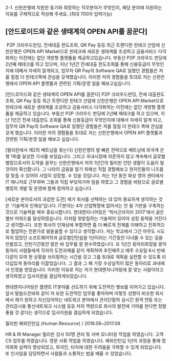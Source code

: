 

2-1. 신한은행에 지원한 동기와 희망하는 직무분야가 무엇인지, 해당 분야에 지원하는 이유를 구체적으로 작성해 주세요. (최대 700자 입력가능)

## [안드로이드와 같은 생태계의 OPEN API를 꿈꾼다]

​	P2P 크라우드펀딩, 전세대출 한도조회, QR Pay 등등 최근 트랜디한 핀테크 산업에 신한은행은 OPEN API Market으로 핀테크에 새로운 생태계를 조성하고 금융서비스 다각화하는 이전에는 없던 개방형 플랫폼을 제공하고있습니다. 부동산 P2P 크라우드 펀딩에 2년째 제테크를 하고 있으며, 지난 1년간 전세대출 한도조회를 통해 신용등급이 무엇인지에 대해서 자세히 알게되고, 업무차 QR Pay의 Software QA로 일했던 경험들은 저를 점점 더 핀테크쪽에 관심을 갖게했습니다. 이러한 저의 경험들을 토대로 저는 신한은행에서 OPEN API 플랫폼과 관련된 기획/운영 일을 해보고싶습니다. 



[안드로이드와 같은 생태계의 OPEN API를 꿈꾼다]
  P2P 크라우드펀딩, 전세 대출한도 조회, QR Pay 등등 최근 트랜디한 핀테크 산업에 신한은행은 OPEN API Market으로 핀테크에 새로운 생태계를 조성하고 금융서비스 다각화하는 이전에는 없던 개방형 플랫폼을 제공하고 있습니다. 부동산 P2P 크라우드 펀딩에 2년째 제테크를 하고 있으며, 지난 1년간 전세 대출한도 조회를 통해 신용등급이 무엇인지에 대해서 자세히 알게 되고, 업무차 QR Pay의 Software QA로 일했던 경험들은 저를 점점 더 핀테크 쪽에 관심을 갖게 했습니다. 이러한 저의 경험들을 토대로 저는 신한은행에서 OPEN API 플랫폼과 관련된 기획/운영 일을 해보고 싶습니다. 

[필리핀에서 제2의 베트남을 찾는다]
  신한은행의 발 빠른 전략으로 베트남에 외국계 은행 1위를 달성한 기사를 보았습니다. 그리고 국내시장에 의존하지 않고 계속해서 글로벌 뱅킹으로서의 도약을 꿈꾸는 신한은행에서 저의 1년간의 필리핀 인턴 생활이 도움이 될 것이라 확신합니다. 그 나라의 금융을 알기 위해선 직접 경험해보고 현지인들의 니즈를 잘 맞출 수 있어야 사업이 성장할. 수 있을 것입니다. 저는 1년 동안 화상 영어 센터에서 IT 매니저로 근무하며 그들과 직접 부딪혀가며 일을 하였고 그 경험을 바탕으로 글로벌 뱅킹의 개발 및 운영에 함께 참여하고 싶습니다. 

[새로운 분야로서의 과감한 도전]
  제가 회사를 선택하는 데 있어 중요하게 생각하는 것은 ‘기술력과 인재상’입니다. IT분야는 4차 산업혁명에 없어서는 안 될 기반을 구축하는 것으로 기술력을 매우 중요시합니다. 현대엔지니어링은 '헥사곤라이브 2017'에서 골든 밸브 어워드를 달성하였습니다. 이처럼 뒷받침하는 기술력이 있어야 성장 동력을 가진다고 생각합니다.
  또한 회사의 인재상에 부합하면 좀 더 빠르게 전체를 이해하고 진취적으로 협업하는 전문가로 발돋움할 수 있다고 생각합니다. 저는 학교에서 그간 아무도 시도하지 않았던 소프트웨어학과 글로벌인턴쉽을 1년이라는 기간동안 다녀올 수 있는 길을 만들었고, 인턴기간동안 맡은 바 임무를 잘 완수하였습니다. 또 1년간 동아리회장을 맡아 동아리 사람들에게 각자의 도전과제를 같이 계획하여 추진해주고 매주 수요일 6시 반에 다같이 모여 현 상황을 브리핑하는 시간을 갖고 그를 토대로 계획을 실천할 수 있도록 리더십있게 동아리를 이끌었습니다. 그 결과 그 해 가장 수상실적이 많은 동아리로 과내에서 인정을 받았습니다. 
  이러한 이유로 저는 저가 현대엔지니어링에 잘 맞는 사람이라고 생각하였고 입사지원을 결심하게되었습니다.

현대엔지니어링은 플랜트 IT분야를 선도하기 위해 도전적인 행보를 이어가고 있습니다. 앞서 말씀드린바와 같이 저 또한 도전적인 업무를 좋아하며 이렇듯 성향이 비슷한 회사에서 제가 원하고 자신있어하는 네트워크 분야에서 관리단말의 실시간 원격 연동 또는 관리감시용 통신네트워크 시스템 등등 저의 역량으로 회사의 발전에 기여를 한다면 정말 좋을 것 같다는 생각으로 입사지원을 결심하게 되었습니다. 

필리핀 해외인턴십 (Human Resource) / 2016.08~2017.08

HR & IR Manager
필리핀 강사 50명 관리 및 서버 모니터링 작업을 하였습니다.
고객 CS 업무를 하였습니다.
영문 서류 작업을 하였습니다.
해외인턴십 1년의 과정을 통해 영어회화 실력이 향상되었고, 외국인, 타지에 대한 두려움을 극복할 수 있게 되었습니다. 또 인사일을 담당하면서 사람들과 소통하는 법을 배울 수 있었습니다.